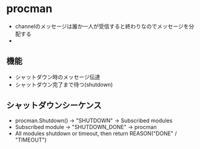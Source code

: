 # procman

* channelのメッセージは誰か一人が受信すると終わりなのでメッセージを分配する
* 

## 機能

* シャットダウン時のメッセージ伝達
* シャットダウン完了まで待つ(shutdown)

## シャットダウンシーケンス

* procman.Shutdown() -> "SHUTDOWN" -> Subscribed modules
* Subscribed module -> "SHUTDOWN_DONE" -> procman
* All modules shutdown or timeout, then return REASON("DONE" / "TIMEOUT")